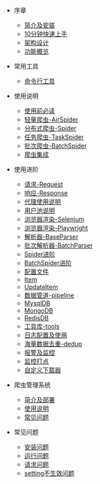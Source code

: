* 序章
  * [简介及安装](README.md)
  * [10分钟快速上手](foreword/10分钟上手.md)
  * [架构设计](foreword/架构设计.md)
  * [功能概览](foreword/功能概览.md)

* 常用工具
  * [命令行工具](command/cmdline.md)

* 使用说明
  * [使用前必读](usage/使用前必读.md)
  * [轻量爬虫-AirSpider](usage/AirSpider.md)
  * [分布式爬虫-Spider](usage/Spider.md)
  * [任务爬虫-TaskSpider](usage/TaskSpider.md)
  * [批次爬虫-BatchSpider](usage/BatchSpider.md)
  * [爬虫集成](usage/爬虫集成.md)

* 使用进阶
  * [请求-Request](source_code/Request.md)
  * [响应-Response](source_code/Response.md)
  * [代理使用说明](source_code/proxy.md)
  * [用户池说明](source_code/UserPool.md)
  * [浏览器渲染-Selenium](source_code/浏览器渲染-Selenium.md)
  * [浏览器渲染-Playwright](source_code/浏览器渲染-Playwright)
  * [解析器-BaseParser](source_code/BaseParser.md)
  * [批次解析器-BatchParser](source_code/BatchParser.md)
  * [Spider进阶](source_code/Spider进阶.md)
  * [BatchSpider进阶](source_code/BatchSpider进阶.md)
  * [配置文件](source_code/配置文件.md)
  * [Item](source_code/Item.md)
  * [UpdateItem](source_code/UpdateItem.md)
  * [数据管道-pipeline](source_code/pipeline.md)
  * [MysqlDB](source_code/MysqlDB.md)
  * [MongoDB](source_code/MongoDB.md)
  * [RedisDB](source_code/RedisDB.md)
  * [工具库-tools](source_code/tools.md)
  * [日志配置及使用](source_code/logger.md)
  * [海量数据去重-dedup](source_code/dedup.md)
  * [报警及监控](source_code/报警及监控.md)
  * [监控打点](source_code/监控打点.md)
  * [自定义下载器](source_code/custom_downloader.md)

* 爬虫管理系统
  * [简介及部署](feapder_platform/feaplat.md)
  * [使用说明](feapder_platform/usage.md)
  * [常见问题](feapder_platform/question.md)

* 常见问题
  * [安装问题](question/安装问题.md)
  * [运行问题](question/运行问题.md)
  * [请求问题](question/请求问题.md)
  * [setting不生效问题](question/setting不生效问题.md)